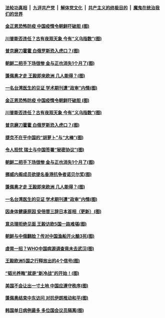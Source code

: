 

####  [法轮功真相](../../../../basic/blob/master/README.md?t=08301203) &nbsp;|&nbsp; [九评共产党](../../../../9ping.md/blob/master/README.md?t=08301203) &nbsp;|&nbsp; [解体党文化](../../../../jtdwh.md/blob/master/README.md?t=08301203)  &nbsp;|&nbsp; [共产主义的终极目的](../../../../gczydzjmd.md/blob/master/README.md?t=08301203) &nbsp;|&nbsp; [魔鬼在统治我们的世界](../../../../mgztzwmdsj.md/blob/master/README.md?t=08301203) 

#### [金正恩恐怖防疫 中国疫情令朝鲜吓破胆 (图)](../pages/p9/944538.md?t=08301203) 

#### [川普能否连任？古有夜观天象 今有“义乌指数”(图)](../pages/p9/944588.md?t=08301203) 

#### [普京磨刀霍霍 白俄罗斯恐入虎口？(图)](../pages/p9/944522.md?t=08301203) 

#### [朝鲜二把手下场很惨 金与正也消失1个月了(图)](../pages/p9/944445.md?t=08301203) 

#### [蓬佩奥才走 王毅即来欧洲 几人能得？(图)](../pages/p9/944478.md?t=08301203) 

#### [一名台湾医生的见证 学术期刊遭“政审”内情(图)](../pages/p9/944433.md?t=08301203) 

#### [金正恩恐怖防疫 中国疫情令朝鲜吓破胆 (图)](../pages/p9/944538.md?t=08301203) 

#### [川普能否连任？古有夜观天象 今有“义乌指数”(图)](../pages/p9/944588.md?t=08301203) 

#### [普京磨刀霍霍 白俄罗斯恐入虎口？(图)](../pages/p9/944522.md?t=08301203) 

#### [捷克不在乎中国的“胡萝卜”与“大棒”(图)](../pages/p9/944582.md?t=08301203) 

#### [令人担忧 瑞士与中国签署“秘密协议”(图)](../pages/p9/944491.md?t=08301203) 

#### [朝鲜二把手下场很惨 金与正也消失1个月了(图)](../pages/p9/944445.md?t=08301203) 

#### [挪威内阁成员欲提名香港抗争者诺贝尔奖(图)](../pages/p9/944489.md?t=08301203) 

#### [蓬佩奥才走 王毅即来欧洲 几人能得？(图)](../pages/p9/944478.md?t=08301203) 

#### [一名台湾医生的见证 学术期刊遭“政审”内情(图)](../pages/p9/944433.md?t=08301203) 


#### [因身体健康原因 安倍晋三辞日本首相（更新）(图)](../pages/p9/944420.md?t=08301203) 

#### [意总理拒绝见面 王毅访欧5国一路难堪(图)](../pages/p9/944407.md?t=08301203) 

#### [朝鲜与中俄翻脸？传对中国渔船开火酿3死(图)](../pages/p9/944318.md?t=08301203) 

#### [虚晃一招？WHO中国病源调查竟未去武汉(图)](../pages/p9/944322.md?t=08301203) 

#### [王毅欧洲5国之行释放出的4个信号(图)](../pages/p9/944379.md?t=08301203) 

#### [“韬光养晦”就是“新冷战”的开始！(图)](../pages/p9/944377.md?t=08301203) 

#### [美国不会让出一寸土地 中国应遵守秩序(图)](../pages/p9/944375.md?t=08301203) 

#### [蓬佩奥结束中东访问 对抗伊朗推动和平(图)](../pages/p9/944374.md?t=08301203) 


#### [韩国单日病例最多 多位国会议员隔离(图)](../pages/p9/944324.md?t=08301203) 

